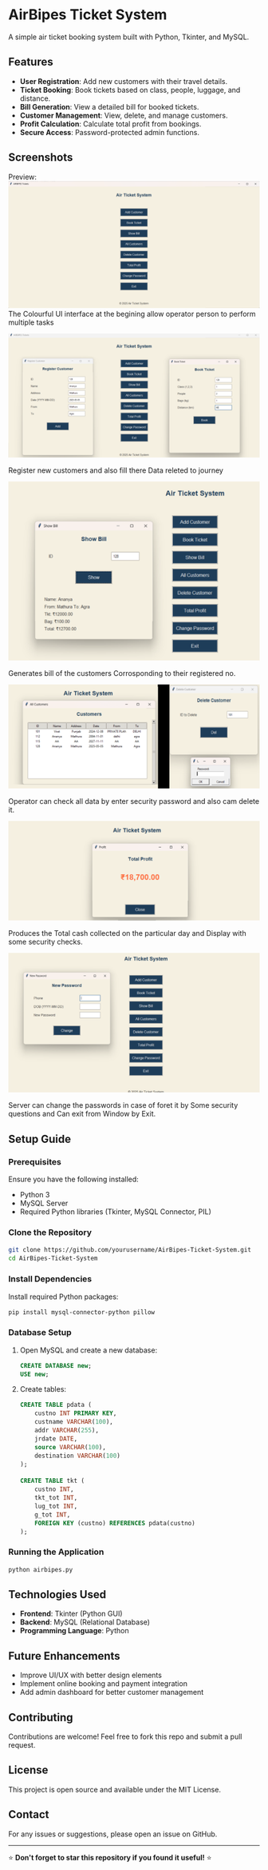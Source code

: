 # AirBipes Ticket System

A simple air ticket booking system built with Python, Tkinter, and MySQL.

## Features

- **User Registration**: Add new customers with their travel details.
- **Ticket Booking**: Book tickets based on class, people, luggage, and distance.
- **Bill Generation**: View a detailed bill for booked tickets.
- **Customer Management**: View, delete, and manage customers.
- **Profit Calculation**: Calculate total profit from bookings.
- **Secure Access**: Password-protected admin functions.

## Screenshots

Preview:
![Alt Text](Scans/U1.png)
<BR>
The Colourful UI interface at the begining allow operator person to perform multiple tasks
<BR>

![Alt Text](Scans/U2.png)
<BR>

Register new customers and also fill there Data releted to journey
<BR>

![Alt Text](Scans/U3.png)
<BR>

Generates bill of the customers Corrosponding to their registered no.
<BR>

![Alt Text](Scans/U4.png)
<BR>

Operator can check all data by enter security password and also cam delete it.
<BR>

![Alt Text](Scans/U5.png)
<BR>

Produces the Total cash collected on the particular day and Display with some security checks.
<BR>

![Alt Text](Scans/U6.png)
<BR>

Server can change the passwords in case of foret it by Some security questions and Can exit from Window by Exit.


## Setup Guide

### Prerequisites

Ensure you have the following installed:
- Python 3
- MySQL Server
- Required Python libraries (Tkinter, MySQL Connector, PIL)

### Clone the Repository

```sh
git clone https://github.com/yourusername/AirBipes-Ticket-System.git
cd AirBipes-Ticket-System
```

### Install Dependencies

Install required Python packages:
```sh
pip install mysql-connector-python pillow
```

### Database Setup

1. Open MySQL and create a new database:
   ```sql
   CREATE DATABASE new;
   USE new;
   ```
2. Create tables:
   ```sql
   CREATE TABLE pdata (
       custno INT PRIMARY KEY,
       custname VARCHAR(100),
       addr VARCHAR(255),
       jrdate DATE,
       source VARCHAR(100),
       destination VARCHAR(100)
   );
   
   CREATE TABLE tkt (
       custno INT,
       tkt_tot INT,
       lug_tot INT,
       g_tot INT,
       FOREIGN KEY (custno) REFERENCES pdata(custno)
   );
   ```

### Running the Application

```sh
python airbipes.py
```

## Technologies Used

- **Frontend**: Tkinter (Python GUI)
- **Backend**: MySQL (Relational Database)
- **Programming Language**: Python

## Future Enhancements

- Improve UI/UX with better design elements
- Implement online booking and payment integration
- Add admin dashboard for better customer management

## Contributing

Contributions are welcome! Feel free to fork this repo and submit a pull request.

## License

This project is open source and available under the MIT License.

## Contact

For any issues or suggestions, please open an issue on GitHub.

---

⭐ **Don't forget to star this repository if you found it useful!** ⭐
